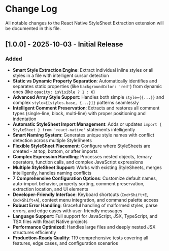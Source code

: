 # Change Log

All notable changes to the React Native StyleSheet Extraction extension will be documented in this file.

## [1.0.0] - 2025-10-03 - Initial Release

### Added

- **Smart Style Extraction Engine**: Extract individual inline styles or all styles in a file with intelligent cursor detection
- **Static vs Dynamic Property Separation**: Automatically identifies and separates static properties (like `backgroundColor: 'red'`) from dynamic ones (like `opacity: isVisible ? 1 : 0`)
- **Advanced Array Style Support**: Handles both simple `style={{...}}` and complex `style={[styles.base, {...}]}` patterns seamlessly
- **Intelligent Comment Preservation**: Extracts and restores all comment types (single-line, block, multi-line) with proper positioning and indentation
- **Automatic StyleSheet Import Management**: Adds or updates `import { StyleSheet } from 'react-native'` statements intelligently
- **Smart Naming System**: Generates unique style names with conflict detection across multiple StyleSheets
- **Flexible StyleSheet Placement**: Configure where StyleSheets are created - at top, bottom, or after imports
- **Complex Expression Handling**: Processes nested objects, ternary operators, function calls, and complex JavaScript expressions
- **Multiple StyleSheet Support**: Works with existing StyleSheets, merges intelligently, handles naming conflicts
- **7 Comprehensive Configuration Options**: Customize default names, auto-import behavior, property sorting, comment preservation, extraction location, and UI elements
- **Developer-Friendly Interface**: Keyboard shortcuts (`Cmd+Shift+E`, `Cmd+Shift+A`), context menu integration, and command palette access
- **Robust Error Handling**: Graceful handling of malformed styles, parse errors, and edge cases with user-friendly messages
- **Language Support**: Full support for JavaScript, JSX, TypeScript, and TSX files with React Native projects
- **Performance Optimized**: Handles large files and deeply nested JSX structures efficiently
- **Production-Ready Quality**: 119 comprehensive tests covering all features, edge cases, and configuration scenarios
